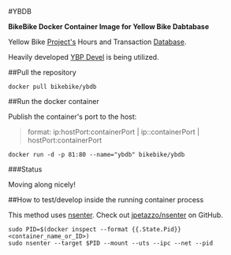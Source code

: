 #YBDB

**BikeBike Docker Container Image for Yellow Bike Dabtabase**

Yellow Bike [Project's](http://austinyellowbike.org) Hours and Transaction [Database](http://austinyellowbike.org/about/special-projects/yellow-bike-hours-and-transaction-database/).

Heavily developed [YBP Devel](https://github.com/fspc/Yellow-Bike-Database/tree/devel) is being utilized.

##Pull the repository

```
docker pull bikebike/ybdb
```

##Run the docker container

Publish the container's port to the host:

>format: ip:hostPort:containerPort | ip::containerPort | hostPort:containerPort


```
docker run -d -p 81:80 --name="ybdb" bikebike/ybdb
```

###Status

Moving along nicely!

##How to test/develop inside the running container process 

This method uses [nsenter](http://jpetazzo.github.io/2014/06/23/docker-ssh-considered-evil/).  Check out [jpetazzo/nsenter](https://github.com/jpetazzo/nsenter) on GitHub. 

```
sudo PID=$(docker inspect --format {{.State.Pid}} <container_name_or_ID>)
sudo nsenter --target $PID --mount --uts --ipc --net --pid
```
